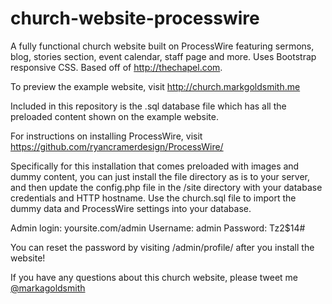 # church-website-processwire
A fully functional church website built on ProcessWire featuring sermons, blog, stories section, event calendar, staff page and more. Uses Bootstrap responsive CSS. Based off of http://thechapel.com.

To preview the example website, visit http://church.markgoldsmith.me

Included in this repository is the .sql database file which has all the preloaded content shown on the example website.

For instructions on installing ProcessWire, visit https://github.com/ryancramerdesign/ProcessWire/

Specifically for this installation that comes preloaded with images and dummy content, you can just install the file directory as is to your server, and then update the config.php file in the /site directory with your database credentials and HTTP hostname. Use the church.sql file to import the dummy data and ProcessWire settings into your database.

Admin login:
yoursite.com/admin
Username: admin
Password: Tz2$14#

You can reset the password by visiting /admin/profile/ after you install the website!

If you have any questions about this church website, please tweet me [@markagoldsmith](https://twitter.com/markagoldsmith)